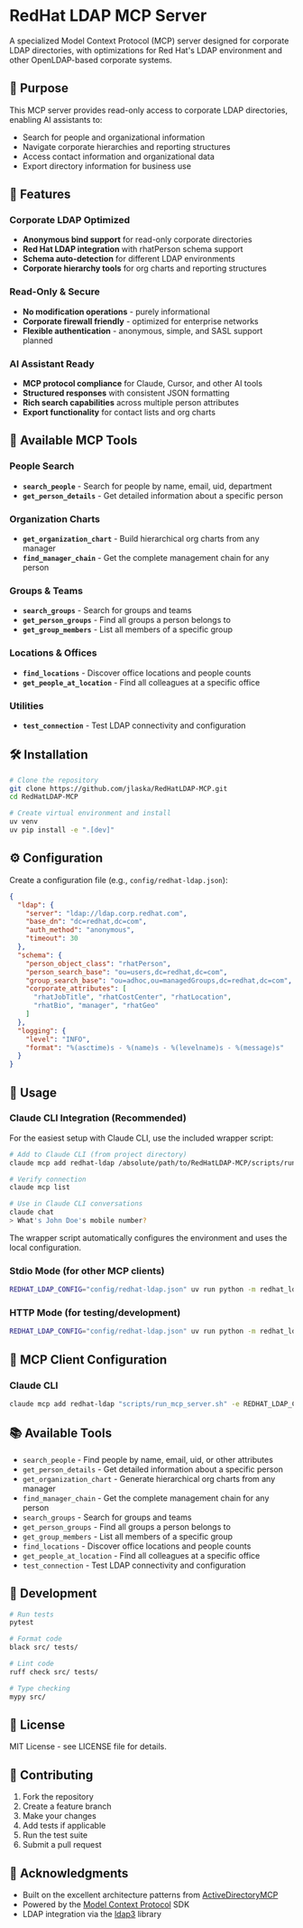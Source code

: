# RedHat LDAP MCP Server

A specialized Model Context Protocol (MCP) server designed for corporate LDAP directories, with optimizations for Red Hat's LDAP environment and other OpenLDAP-based corporate systems.

## 🎯 Purpose

This MCP server provides read-only access to corporate LDAP directories, enabling AI assistants to:

- Search for people and organizational information
- Navigate corporate hierarchies and reporting structures
- Access contact information and organizational data
- Export directory information for business use

## 🚀 Features

### Corporate LDAP Optimized

- **Anonymous bind support** for read-only corporate directories
- **Red Hat LDAP integration** with rhatPerson schema support
- **Schema auto-detection** for different LDAP environments
- **Corporate hierarchy tools** for org charts and reporting structures

### Read-Only & Secure

- **No modification operations** - purely informational
- **Corporate firewall friendly** - optimized for enterprise networks
- **Flexible authentication** - anonymous, simple, and SASL support planned

### AI Assistant Ready

- **MCP protocol compliance** for Claude, Cursor, and other AI tools
- **Structured responses** with consistent JSON formatting
- **Rich search capabilities** across multiple person attributes
- **Export functionality** for contact lists and org charts

## 🔧 Available MCP Tools

### People Search
- **`search_people`** - Search for people by name, email, uid, department
- **`get_person_details`** - Get detailed information about a specific person

### Organization Charts
- **`get_organization_chart`** - Build hierarchical org charts from any manager
- **`find_manager_chain`** - Get the complete management chain for any person

### Groups & Teams
- **`search_groups`** - Search for groups and teams
- **`get_person_groups`** - Find all groups a person belongs to
- **`get_group_members`** - List all members of a specific group

### Locations & Offices
- **`find_locations`** - Discover office locations and people counts
- **`get_people_at_location`** - Find all colleagues at a specific office

### Utilities
- **`test_connection`** - Test LDAP connectivity and configuration

## 🛠️ Installation

```bash
# Clone the repository
git clone https://github.com/jlaska/RedHatLDAP-MCP.git
cd RedHatLDAP-MCP

# Create virtual environment and install
uv venv
uv pip install -e ".[dev]"
```

## ⚙️ Configuration

Create a configuration file (e.g., `config/redhat-ldap.json`):

```json
{
  "ldap": {
    "server": "ldap://ldap.corp.redhat.com",
    "base_dn": "dc=redhat,dc=com",
    "auth_method": "anonymous",
    "timeout": 30
  },
  "schema": {
    "person_object_class": "rhatPerson",
    "person_search_base": "ou=users,dc=redhat,dc=com",
    "group_search_base": "ou=adhoc,ou=managedGroups,dc=redhat,dc=com",
    "corporate_attributes": [
      "rhatJobTitle", "rhatCostCenter", "rhatLocation",
      "rhatBio", "manager", "rhatGeo"
    ]
  },
  "logging": {
    "level": "INFO",
    "format": "%(asctime)s - %(name)s - %(levelname)s - %(message)s"
  }
}
```

## 🚀 Usage

### Claude CLI Integration (Recommended)

For the easiest setup with Claude CLI, use the included wrapper script:

```bash
# Add to Claude CLI (from project directory)
claude mcp add redhat-ldap /absolute/path/to/RedHatLDAP-MCP/scripts/run_mcp_server.sh

# Verify connection
claude mcp list

# Use in Claude CLI conversations
claude chat
> What's John Doe's mobile number?
```

The wrapper script automatically configures the environment and uses the local configuration.

### Stdio Mode (for other MCP clients)

```bash
REDHAT_LDAP_CONFIG="config/redhat-ldap.json" uv run python -m redhat_ldap_mcp.server
```

### HTTP Mode (for testing/development)

```bash
REDHAT_LDAP_CONFIG="config/redhat-ldap.json" uv run python -m redhat_ldap_mcp.server_http --host 0.0.0.0 --port 8813
```

## 🔧 MCP Client Configuration

### Claude CLI

```bash
claude mcp add redhat-ldap "scripts/run_mcp_server.sh" -e REDHAT_LDAP_CONFIG=$PWD/config/redhat-ldap.json
```

## 📚 Available Tools

- `search_people` - Find people by name, email, uid, or other attributes
- `get_person_details` - Get detailed information about a specific person
- `get_organization_chart` - Generate hierarchical org charts from any manager
- `find_manager_chain` - Get the complete management chain for any person
- `search_groups` - Search for groups and teams
- `get_person_groups` - Find all groups a person belongs to
- `get_group_members` - List all members of a specific group
- `find_locations` - Discover office locations and people counts
- `get_people_at_location` - Find all colleagues at a specific office
- `test_connection` - Test LDAP connectivity and configuration

## 🧪 Development

```bash
# Run tests
pytest

# Format code
black src/ tests/

# Lint code
ruff check src/ tests/

# Type checking
mypy src/
```

## 📄 License

MIT License - see LICENSE file for details.

## 🤝 Contributing

1. Fork the repository
2. Create a feature branch
3. Make your changes
4. Add tests if applicable
5. Run the test suite
6. Submit a pull request

## 🙏 Acknowledgments

- Built on the excellent architecture patterns from [ActiveDirectoryMCP](https://github.com/alpadalar/ActiveDirectoryMCP)
- Powered by the [Model Context Protocol](https://github.com/modelcontextprotocol) SDK
- LDAP integration via the [ldap3](https://ldap3.readthedocs.io/) library
